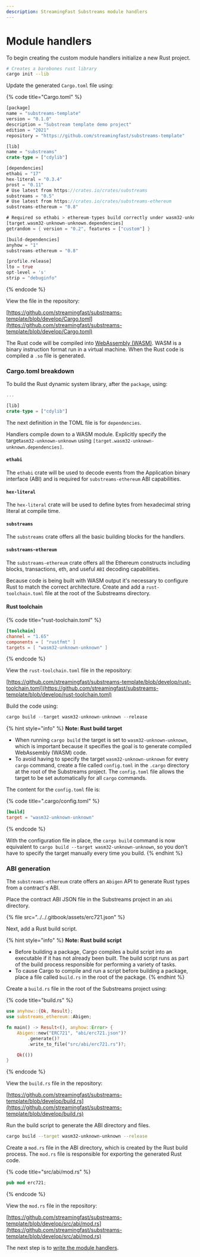 ```yaml
---
description: StreamingFast Substreams module handlers
---
```


# Module handlers

To begin creating the custom module handlers initialize a new Rust project.

```bash
# Creates a barebones rust library
cargo init --lib
```

Update the generated `Cargo.toml` file using:

{% code title="Cargo.toml" %}
```rust
[package]
name = "substreams-template"
version = "0.1.0"
description = "Substream template demo project"
edition = "2021"
repository = "https://github.com/streamingfast/substreams-template"

[lib]
name = "substreams"
crate-type = ["cdylib"]

[dependencies]
ethabi = "17"
hex-literal = "0.3.4"
prost = "0.11"
# Use latest from https://crates.io/crates/substreams
substreams = "0.5"
# Use latest from https://crates.io/crates/substreams-ethereum
substreams-ethereum = "0.8"

# Required so ethabi > ethereum-types build correctly under wasm32-unknown-unknown
[target.wasm32-unknown-unknown.dependencies]
getrandom = { version = "0.2", features = ["custom"] }

[build-dependencies]
anyhow = "1"
substreams-ethereum = "0.8"

[profile.release]
lto = true
opt-level = 's'
strip = "debuginfo"
```
{% endcode %}

View the file in the repository:

[https://github.com/streamingfast/substreams-template/blob/develop/Cargo.toml](https://github.com/streamingfast/substreams-template/blob/develop/Cargo.toml)

The Rust code will be compiled into [WebAssembly (WASM)](https://webassembly.org/). WASM is a binary instruction format run in a virtual machine. When the Rust code is compiled a `.so` file is generated.

### **Cargo.toml breakdown**

To build the Rust dynamic system library, after the `package`, using:

```rust
...

[lib]
crate-type = ["cdylib"]
```

The next definition in the TOML file is for `dependencies`.

Handlers compile down to a WASM module. Explicitly specify the target`asm32-unknown-unknown` using `[target.wasm32-unknown-unknown.dependencies]`.

#### `ethabi`

The `ethabi` crate will be used to decode events from the Application binary interface (ABI) and is required for `substreams-ethereum` ABI capabilities.

#### `hex-literal`

The `hex-literal` crate will be used to define bytes from hexadecimal string literal at compile time.

#### `substreams`

The `substreams` crate offers all the basic building blocks for the handlers.

#### `substreams-ethereum`

The `substreams-ethereum` crate offers all the Ethereum constructs including blocks, transactions, eth, and useful `ABI` decoding capabilities.

Because code is being built with WASM output it's necessary to configure Rust to match the correct architecture. Create and add a `rust-toolchain.toml` file at the root of the Substreams directory.

#### Rust toolchain

{% code title="rust-toolchain.toml" %}
```toml
[toolchain]
channel = "1.65"
components = [ "rustfmt" ]
targets = [ "wasm32-unknown-unknown" ]
```
{% endcode %}

View the `rust-toolchain.toml` file in the repository:

[https://github.com/streamingfast/substreams-template/blob/develop/rust-toolchain.toml](https://github.com/streamingfast/substreams-template/blob/develop/rust-toolchain.toml)

Build the code using:

```rust
cargo build --target wasm32-unknown-unknown --release
```

{% hint style="info" %}
**Note: Rust build target**

* When running `cargo build` the target is set to `wasm32-unknown-unknown`, which is important because it specifies the goal is to generate compiled WebAssembly (WASM) code.
* To avoid having to specify the target `wasm32-unknown-unknown` for every `cargo` command, create a file called `config.toml` in the `.cargo` directory at the root of the Substreams project. The `config.toml` file allows the target to be set automatically for all `cargo` commands.

The content for the `config.toml` file is:

{% code title=".cargo/config.toml" %}
```toml
[build]
target = "wasm32-unknown-unknown"
```
{% endcode %}

With the configuration file in place, the `cargo build` command is now equivalent to `cargo build --target wasm32-unknown-unknown`, so you don't have to specify the target manually every time you build.
{% endhint %}

### ABI generation

The `substreams-ethereum` crate offers an `Abigen` API to generate Rust types from a contract's ABI.

Place the contract ABI JSON file in the Substreams project in an `abi` directory.

{% file src="../../.gitbook/assets/erc721.json" %}

Next, add a Rust build script.

{% hint style="info" %}
**Note: Rust build script**

* Before building a package, Cargo compiles a build script into an executable if it has not already been built. The build script runs as part of the build process responsible for performing a variety of tasks.
* To cause Cargo to compile and run a script before building a package, place a file called `build.rs` in the root of the package.
{% endhint %}

Create a `build.rs` file in the root of the Substreams project using:

{% code title="build.rs" %}
```rust
use anyhow::{Ok, Result};
use substreams_ethereum::Abigen;

fn main() -> Result<(), anyhow::Error> {
    Abigen::new("ERC721", "abi/erc721.json")?
        .generate()?
        .write_to_file("src/abi/erc721.rs")?;

    Ok(())
}
```
{% endcode %}

View the `build.rs` file in the repository:

[https://github.com/streamingfast/substreams-template/blob/develop/build.rs](https://github.com/streamingfast/substreams-template/blob/develop/build.rs)

Run the build script to generate the ABI directory and files.

```bash
cargo build --target wasm32-unknown-unknown --release
```

Create a `mod.rs` file in the ABI directory, which is created by the Rust build process. The `mod.rs` file is responsible for exporting the generated Rust code.

{% code title="src/abi/mod.rs" %}
```rust
pub mod erc721;
```
{% endcode %}

View the `mod.rs` file in the repository:

[https://github.com/streamingfast/substreams-template/blob/develop/src/abi/mod.rs](https://github.com/streamingfast/substreams-template/blob/develop/src/abi/mod.rs)

The next step is to [write the module handlers](writing-module-handlers.md).
